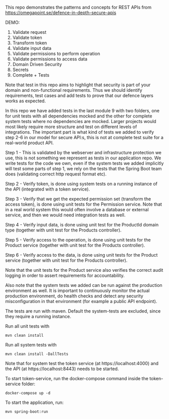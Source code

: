 This repo demonstrates the patterns and concepts for REST APIs from https://omegapoint.se/defence-in-depth-secure-apis

DEMO:

1. Validate request
2. Validate token 
3. Transform token 
4. Validate input data 
5. Validate permissions to perform operation 
6. Validate permissions to access data 
7. Domain Driven Security 
8. Secrets 
9. Complete + Tests

Note that test in this repo aims to highlight that security is part of your domain and non-functional requirements. Thus we should identify requirements, test cases and add tests to prove that our defence layers works as expected.

In this repo we have added tests in the last module 9 with two folders, one for unit tests with all dependencies mocked and the other for complete system tests where no dependencies are mocked. Larger projects would most likely require more structure and test on different levels of integrations. The important part is what kind of tests we added to verify step 2-6 in our model for secure API:s, this is not at complete test suite for a real-world product API.

Step 1 - This is validated by the webserver and infrastructure protection we use, this is not something we represent as tests in our application repo. We write tests for the code we own, even if the system tests we added implicitly will test some parts of step 1, we rely on the tests that the Spring Boot team does (validating correct http request format etc).

Step 2 - Verify token, is done using system tests on a running instance of the API (integrated with a token service).

Step 3 - Verify that we get the expected permission set (transform the access token), is done using unit tests for the Permission service. Note that in a real world system this would often involve a database or external service, and then we would need integration tests as well.

Step 4 - Verify input data, is done using unit test for the ProductId domain type (together with unit test for the Products controller).

Step 5 - Verify access to the operation, is done using unit tests for the Product service (together with unit test for the Products controller).

Step 6 - Verify access to the data, is done using unit tests for the Product service (together with unit test for the Products controller).

Note that the unit tests for the Product service also verifies the correct audit logging in order to assert requirements for accountability.

Also note that the system tests we added can be run against the production environment as well. It is important to continuously monitor the actual production environment, do health checks and detect any security misconfiguration in that environment (for example a public API endpoint).

The tests are run with maven. Default the system-tests are excluded, since they require a running instance. 

Run all unit tests with

```
mvn clean install
```

Run all system tests with

```
mvn clean install -DallTests
```

Note that for system test the token service (at https://localhost:4000) and the API (at https://localhost:8443) needs to be started.

To start token-service, run the docker-compose command inside the token-service folder: 
```
docker-compose up -d
```
To start the application, run:
```
mvn spring-boot:run
```
